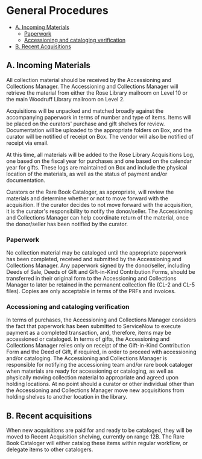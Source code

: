 # General Procedures

* [A. Incoming Materials](#a-incoming-materials)
  * [Paperwork](#paperwork)
  * [Accessioning and cataloging verification](#accessioning-and-cataloging-verification)
* [B. Recent Acquisitions](#recent-acquisitions)

## A. Incoming Materials

All collection material should be received by the Accessioning and Collections Manager. The Accessioning and Collections Manager will retrieve the material from either the Rose Library mailroom on Level 10 or the main Woodruff Library mailroom on Level 2.

Acquisitions will be unpacked and matched broadly against the accompanying paperwork in terms of number and type of items. Items will be placed on the curators' purchase and gift shelves for review. Documentation will be uploaded to the appropriate folders on Box, and the curator will be notified of receipt on Box. The vendor will also be notified of receipt via email.

At this time, all materials will be added to the Rose Library Acquisitions Log, one based on the fiscal year for purchases and one based on the calendar year for gifts. These logs are maintained on Box and include the physical location of the materials, as well as the status of payment and/or documentation.

Curators or the Rare Book Cataloger, as appropriate, will review the materials and determine whether or not to move forward with the acquisition. If the curator decides to not move forward with the acquisition, it is the curator's responsibility to notify the donor/seller. The Accessioning and Collections Manager can help coordinate return of the material, once the donor/seller has been notified by the curator.

### Paperwork

No collection material may be cataloged until the appropriate paperwork has been completed, received and submitted by the Accessioning and Collections Manager. Any paperwork signed by the donor/seller, including Deeds of Sale, Deeds of Gift and Gift-in-Kind Contribution Forms, should be transferred in their original form to the Accessioning and Collections Manager to later be retained in the permanent collection file (CL-2 and CL-5 files). Copies are only acceptable in terms of the PRFs and invoices.

### Accessioning and cataloging verification

In terms of purchases, the Accessioning and Collections Manager considers the fact that paperwork has been submitted to ServiceNow to execute payment as a completed transaction, and, therefore, items may be accessioned or cataloged. In terms of gifts, the Accessioning and Collections Manager relies only on receipt of the Gift-in-Kind Contribution Form and the Deed of Gift, if required, in order to proceed with accessioning and/or cataloging. The Accessioning and Collections Manager is responsible for notifying the accessioning team and/or rare book cataloger when materials are ready for accessioning or cataloging, as well as physically moving collection material to appropriate and agreed upon holding locations. At no point should a curator or other individual other than the Accessioning and Collections Manager move new acquisitions from holding shelves to another location in the library.

## B. Recent acquisitions

When new acquisitions are paid for and ready to be cataloged, they will be moved to Recent Acquisition shelving, currently on range 12B. The Rare Book Cataloger will either catalog these items within regular workflow, or delegate items to other catalogers.
